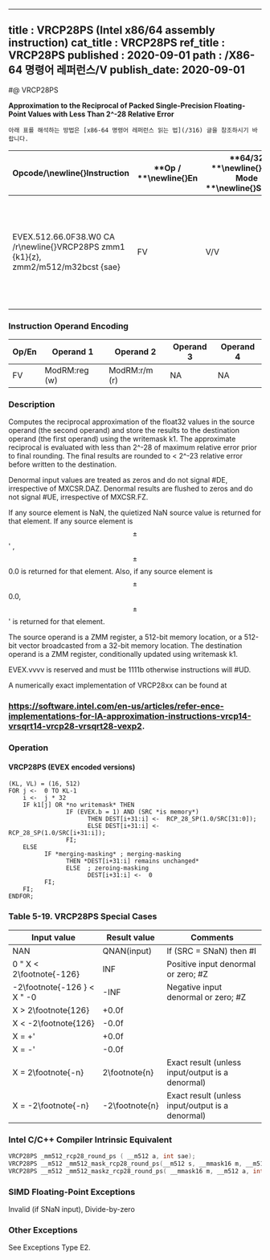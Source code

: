----------------------------
title : VRCP28PS (Intel x86/64 assembly instruction)
cat_title : VRCP28PS
ref_title : VRCP28PS
published : 2020-09-01
path : /X86-64 명령어 레퍼런스/V
publish_date: 2020-09-01
----------------------------


#@ VRCP28PS

**Approximation to the Reciprocal of Packed Single-Precision Floating-Point Values with Less Than 2^-28 Relative Error**

```lec-info
아래 표를 해석하는 방법은 [x86-64 명령어 레퍼런스 읽는 법](/316) 글을 참조하시기 바랍니다.
```

|**Opcode/**\newline{}**Instruction**|**Op / **\newline{}**En**|**64/32 **\newline{}**bit Mode **\newline{}**Support**|**CPUID **\newline{}**Feature **\newline{}**Flag**|**Description**|
|------------------------------------|-------------------------|------------------------------------------------------|--------------------------------------------------|---------------|
|EVEX.512.66.0F38.W0 CA /r\newline{}VRCP28PS zmm1 {k1}{z}, zmm2/m512/m32bcst {sae}|FV|V/V|AVX512ER|Computes the approximate reciprocals ( < 2^-28 relative error) of the packed single-precision floating-point values in zmm2/m512/m32bcst and stores the results in zmm1. Under writemask.|
### Instruction Operand Encoding


|Op/En|Operand 1|Operand 2|Operand 3|Operand 4|
|-----|---------|---------|---------|---------|
|FV|ModRM:reg (w)|ModRM:r/m (r)|NA|NA|
### Description


Computes the reciprocal approximation of the float32 values in the source operand (the second operand) and store the results to the destination operand (the first operand) using the writemask k1. The approximate reciprocal is evaluated with less than 2^-28 of maximum relative error prior to final rounding. The final results are rounded to < 2^-23 relative error before written to the destination.

Denormal input values are treated as zeros and do not signal #DE, irrespective of MXCSR.DAZ. Denormal results are flushed to zeros and do not signal #UE, irrespective of MXCSR.FZ.

If any source element is NaN, the quietized NaN source value is returned for that element. If any source element is $$\pm$$' , $$\pm$$0.0 is returned for that element. Also, if any source element is $$\pm$$0.0, $$\pm$$'  is returned for that element.

The source operand is a ZMM register, a 512-bit memory location, or a 512-bit vector broadcasted from a 32-bit memory location. The destination operand is a ZMM register, conditionally updated using writemask k1. 

EVEX.vvvv is reserved and must be 1111b otherwise instructions will #UD.

A numerically exact implementation of VRCP28xx can be found at 

###                                                                                                    https://software.intel.com/en-us/articles/refer-ence-implementations-for-IA-approximation-instructions-vrcp14-vrsqrt14-vrcp28-vrsqrt28-vexp2.

### Operation
#### VRCP28PS (EVEX encoded versions) 
```info-verb
(KL, VL) = (16, 512)
FOR j <-  0 TO KL-1
    i <-  j * 32
    IF k1[j] OR *no writemask* THEN
                IF (EVEX.b = 1) AND (SRC *is memory*)
                      THEN DEST[i+31:i] <-  RCP_28_SP(1.0/SRC[31:0]);
                      ELSE DEST[i+31:i] <-  RCP_28_SP(1.0/SRC[i+31:i]);
                FI;
    ELSE 
          IF *merging-masking* ; merging-masking
                THEN *DEST[i+31:i] remains unchanged*
                ELSE  ; zeroing-masking
                      DEST[i+31:i] <-  0
          FI;
    FI;
ENDFOR;
```
### Table 5-19. VRCP28PS Special Cases


|**Input value**|**Result value**|**Comments**|
|---------------|----------------|------------|
|NAN|QNAN(input)|If (SRC = SNaN) then #I|
|0 "  X < 2\footnote{-126}|INF|Positive input denormal or zero; #Z|
|-2\footnote{-126 } < X "  -0|-INF|Negative input denormal or zero; #Z|
|X > 2\footnote{126}|+0.0f||
|X < -2\footnote{126}|-0.0f||
|X = +'|+0.0f||
|X = -'|-0.0f||
|X = 2\footnote{-n}|2\footnote{n}|Exact result (unless input/output is a denormal)|
|X = -2\footnote{-n}|-2\footnote{n}|Exact result (unless input/output is a denormal)|

### Intel C/C++ Compiler Intrinsic Equivalent

```cpp
VRCP28PS _mm512_rcp28_round_ps ( __m512 a, int sae);
VRCP28PS __m512 _mm512_mask_rcp28_round_ps(__m512 s, __mmask16 m, __m512 a, int sae);
VRCP28PS __m512 _mm512_maskz_rcp28_round_ps( __mmask16 m, __m512 a, int sae);
```
### SIMD Floating-Point Exceptions


Invalid (if SNaN input), Divide-by-zero

### Other Exceptions


See Exceptions Type E2.

